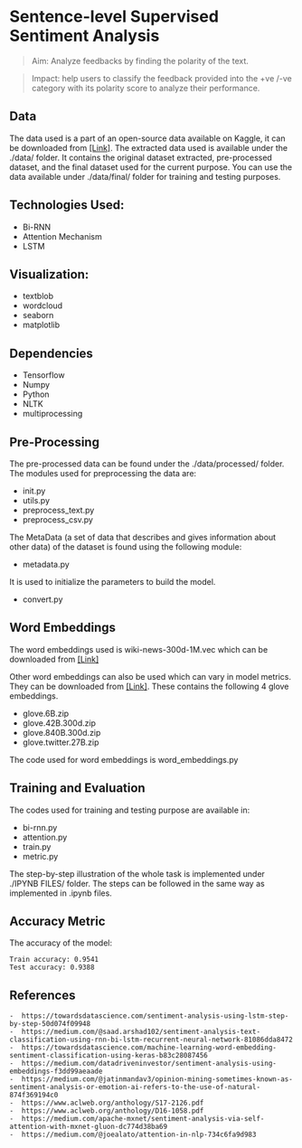 # Sentence-level Supervised Sentiment Analysis

> Aim: Analyze feedbacks by finding the polarity of the text.

> Impact: help users to classify the feedback provided into the +ve /-ve category with its polarity score to analyze their performance.


## Data

The data used is a part of an open-source data available on Kaggle, it can be downloaded from [[Link]](https://www.kaggle.com/fireball684/hackerearthericsson?select=train.csv). The extracted data used is available under the ./data/ folder. It contains the original dataset extracted, pre-processed dataset, and the final dataset used for the current purpose. You can use the data available under ./data/final/ folder for training and testing purposes.  


## Technologies Used:

* Bi-RNN
* Attention Mechanism
* LSTM



## Visualization:

* textblob
* wordcloud
* seaborn
* matplotlib


## Dependencies

* Tensorflow
* Numpy
* Python
* NLTK
* multiprocessing


## Pre-Processing

The pre-processed data can be found under the ./data/processed/ folder.
The modules used for preprocessing the data are:

- init.py
- utils.py
- preprocess_text.py
- preprocess_csv.py

The MetaData (a set of data that describes and gives information about other data) of the dataset is found using the following module: 

- metadata.py

It is used to initialize the parameters to build the model. 

- convert.py



## Word Embeddings

The word embeddings used is wiki-news-300d-1M.vec which can be downloaded from [[Link]](https://fasttext.cc/docs/en/english-vectors.html)

Other word embeddings can also be used which can vary in model metrics. They can be downloaded from [[Link]](https://nlp.stanford.edu/projects/glove/). These contains the following 4 glove embeddings.

- glove.6B.zip
- glove.42B.300d.zip
- glove.840B.300d.zip
- glove.twitter.27B.zip

The code used for word embeddings is word_embeddings.py



## Training and Evaluation

The codes used for training and testing purpose are available in:

- bi-rnn.py
- attention.py
- train.py
- metric.py

The step-by-step illustration of the whole task is implemented under ./IPYNB FILES/ folder. The steps can be followed in the same way as implemented in .ipynb files. 




## Accuracy Metric

The accuracy of the model: 

```
Train accuracy: 0.9541
Test accuracy: 0.9388
```

## References
```
-  https://towardsdatascience.com/sentiment-analysis-using-lstm-step-by-step-50d074f09948
-  https://medium.com/@saad.arshad102/sentiment-analysis-text-classification-using-rnn-bi-lstm-recurrent-neural-network-81086dda8472
-  https://towardsdatascience.com/machine-learning-word-embedding-sentiment-classification-using-keras-b83c28087456
-  https://medium.com/datadriveninvestor/sentiment-analysis-using-embeddings-f3dd99aeaade
-  https://medium.com/@jatinmandav3/opinion-mining-sometimes-known-as-sentiment-analysis-or-emotion-ai-refers-to-the-use-of-natural-874f369194c0
-  https://www.aclweb.org/anthology/S17-2126.pdf
-  https://www.aclweb.org/anthology/D16-1058.pdf
-  https://medium.com/apache-mxnet/sentiment-analysis-via-self-attention-with-mxnet-gluon-dc774d38ba69
-  https://medium.com/@joealato/attention-in-nlp-734c6fa9d983
```